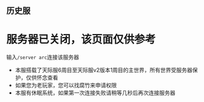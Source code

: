## 历史服
# 服务器已关闭，该页面仅供参考
输入`/server arc`连接该服务器  
* 本服搭载了天际服6周目至天际服v2版本1周目的主世界，所有世界受服务器保护，仅供怀念查看
* 如果您为老玩家，您可以找腐竹来申请权限
* 本服有休眠系统，如果第一次连接失败请稍等几秒后再次连接服务器